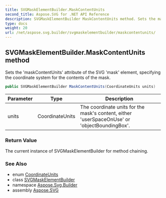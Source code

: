 ```yaml
---
title: SVGMaskElementBuilder.MaskContentUnits
second_title: Aspose.SVG for .NET API Reference
description: SVGMaskElementBuilder MaskContentUnits method. Sets the maskContentUnits attribute of the SVG mask element specifying the coordinate system for the contents of the mask
type: docs
weight: 20
url: /net/aspose.svg.builder/svgmaskelementbuilder/maskcontentunits/
---
```

## SVGMaskElementBuilder.MaskContentUnits method

Sets the 'maskContentUnits' attribute of the SVG 'mask' element, specifying the coordinate system for the contents of the mask.

```csharp
public SVGMaskElementBuilder MaskContentUnits(CoordinateUnits units)
```

| Parameter | Type | Description |
| --- | --- | --- |
| units | CoordinateUnits | The coordinate units for the mask's content, either 'userSpaceOnUse' or 'objectBoundingBox'. |

### Return Value

The current instance of SVGMaskElementBuilder for method chaining.

### See Also

* enum [CoordinateUnits](../../coordinateunits/)
* class [SVGMaskElementBuilder](../)
* namespace [Aspose.Svg.Builder](../../../aspose.svg.builder/)
* assembly [Aspose.SVG](../../../)

